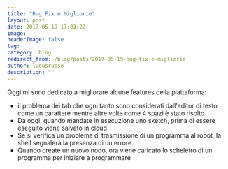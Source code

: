 ```yaml
---
title: "Bug Fix e Migliorie"
layout: post
date: 2017-05-19 17:03:22
image: 
headerImage: false
tag: 
category: blog
redirect_from: /blog/posts/2017-05-19-bug-fix-e-migliorie
author: ludusrusso
description: ""
---
```


Oggi mi sono dedicato a migliorare alcune features della piattaforma:

 - il problema dei tab che ogni tanto sono considerati dall'editor di testo come un carattere mentre altre volte come 4 spazi è stato risolto
 - Da oggi, quando mandate in esecuzione uno sketch, prima di essere eseguito viene salvato in cloud
 - Se si verifica un problema di trasmissione di un programma al robot, la shell segnalerà la presenza di un errore.
 - Quando create un nuovo nodo, ora viene caricato lo scheletro di un programma per iniziare a programmare